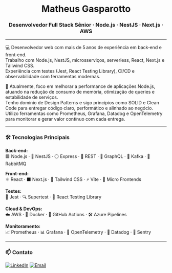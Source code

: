 <h1 align="center">Matheus Gasparotto</h1>
<h3 align="center">Desenvolvedor Full Stack Sênior · Node.js · NestJS · Next.js · AWS</h3>

---

💻 Desenvolvedor web com mais de 5 anos de experiência em back‑end e front‑end.  
Trabalho com Node.js, NestJS, microsserviços, serverless, React, Next.js e Tailwind CSS.  
Experiência com testes (Jest, React Testing Library), CI/CD e observabilidade com ferramentas modernas.

🎯 Atualmente, foco em melhorar a performance de aplicações Node.js, atuando na redução de consumo de memória, otimização de queries e estabilidade de serviços.  
Tenho domínio de Design Patterns e sigo princípios como SOLID e Clean Code para entregar código claro, performático e alinhado ao negócio.  
Utilizo ferramentas como Prometheus, Grafana, Datadog e OpenTelemetry para monitorar e gerar valor contínuo com cada entrega.

---

### 🛠️ Tecnologias Principais

**Back-end:**  
🟩 Node.js · 🔴 NestJS · ⚪ Express · 📡 REST · 🔁 GraphQL · 📨 Kafka · 🐰 RabbitMQ

**Front-end:**  
⚛️ React · ⬛ Next.js · 🎨 Tailwind CSS · ⚡ Vite · 🧩 Micro Frontends

**Testes:**  
🧪 Jest · 🔍 Supertest · 🧬 React Testing Library

**Cloud & DevOps:**  
☁️ AWS · 🐳 Docker · 🔁 GitHub Actions · 🛠️ Azure Pipelines

**Monitoramento:**  
📈 Prometheus · 📊 Grafana · 🔎 OpenTelemetry · 🧠 Datadog · 🐞 Sentry

---

### 📫 Contato

[![LinkedIn](https://img.shields.io/badge/-LinkedIn-0A66C2?style=flat&logo=linkedin&logoColor=white)](https://linkedin.com/in/matheusgasparotto)
[![Email](https://img.shields.io/badge/-gasparotto.dev@gmail.com-D14836?style=flat&logo=gmail&logoColor=white)](mailto:gasparotto.dev@gmail.com)
